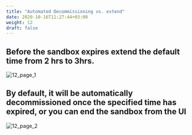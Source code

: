 ```yaml
---
title: "Automated Decommissioning vs. extend"
date: 2020-10-16T11:27:44+03:00
weight: 12
draft: false
---
```


## Before the sandbox expires extend the default time from 2 hrs to 3hrs.

![12_page_1](/images/module2/12_page_1.png)

## By default, it will be automatically decommissioned once the specified time has expired, or you can end the sandbox from the UI

![12_page_2](/images/module2/12_page_2.png)